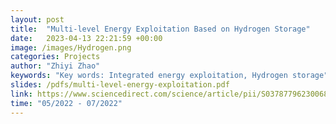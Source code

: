 ```yaml
---
layout: post
title:  "Multi-level Energy Exploitation Based on Hydrogen Storage"
date:   2023-04-13 22:21:59 +00:00
image: /images/Hydrogen.png
categories: Projects
author: "Zhiyi Zhao"
keywords: "Key words: Integrated energy exploitation, Hydrogen storage"
slides: /pdfs/multi-level-energy-exploitation.pdf
link: https://www.sciencedirect.com/science/article/pii/S0378779623006806
time: "05/2022 - 07/2022"
---
```

